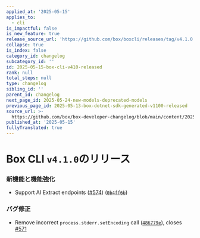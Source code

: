 ```yaml
---
applied_at: '2025-05-15'
applies_to:
  - cli
is_impactful: false
is_new_feature: true
release_source_url: 'https://github.com/box/boxcli/releases/tag/v4.1.0'
collapse: true
is_index: false
category_id: changelog
subcategory_id: ''
id: 2025-05-15-box-cli-v410-released
rank: null
total_steps: null
type: changelog
sibling_id: ''
parent_id: changelog
next_page_id: 2025-05-24-new-models-deprecated-models
previous_page_id: 2025-05-13-box-dotnet-sdk-generated-v1100-released
source_url: >-
  https://github.com/box/box-developer-changelog/blob/main/content/2025/05-15-box-cli-v410-released.md
published_at: '2025-05-15'
fullyTranslated: true
---
```

# Box CLI `v4.1.0`のリリース

### 新機能と機能強化

* Support AI Extract endpoints ([#574][1]) ([`0b4ff6b`][2])

### バグ修正

* Remove incorrect `process.stderr.setEncoding` call ([`486779e`][3]), closes [#571][4]

[1]: https://github.com/box/boxcli/issues/574

[2]: https://github.com/box/boxcli/commit/0b4ff6b63c8707c6842f3812d2a69071d195b799

[3]: https://github.com/box/boxcli/commit/486779ee3b8403805286b7ae6d3ab5c802c6f948

[4]: https://github.com/box/boxcli/issues/571
